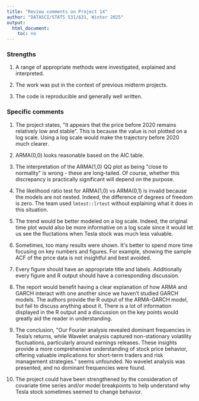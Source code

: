 ```yaml
---
title: "Review comments on Project 14"
author: "DATASCI/STATS 531/631, Winter 2025"
output:
  html_document:
    toc: no
---
```


### Strengths

1. A range of appropriate methods were investigated, explained and interpreted.

1. The work was put in the context of previous midterm projects. 

1. The code is reproducible and generally well written.

### Specific comments

1. The project states, "It appears that the price before 2020 remains relatively low and stable". This is because the value is not plotted on a log scale. Using a log scale would make the trajectory before 2020 much clearer.

1. ARMA(0,0) looks reasonable based on the AIC table.

1. The interpretation of the ARMA(1,0) QQ plot as being "close to normality" is wrong - these are long-tailed. Of course, whether this discrepancy is practically significant will depend on the purpose.

1. The likelihood ratio test for ARMA(1,0) vs ARMA(0,1) is invalid because the models are not nested. Indeed, the difference of degrees of freedom is zero. The team used `lmtest::lrtest` without explaining what it does in this situation.

1. The trend would be better modeled on a log scale. Indeed, the original time plot would also be more informative on a log scale since it would let us see the fluctations when Tesla stock was much less valuable.

1. Sometimes, too many results were shown. It's better to spend more time focusing on key numbers and figures. For example, showing the sample ACF of the price data is not insightful and best avoided. 

1. Every figure should have an appropriate title and labels. Additionally every figure and R output should have a corresponding discussion. 

1. The report would benefit having a clear explanation of how ARMA and GARCH interact with one another since we haven’t studied GARCH models. The authors provide the R output of the ARMA-GARCH model, but fail to discuss anything about it. There is a lot of information displayed in the R output and a discussion on the key points would greatly aid the reader in understanding.

1. The conclusion, "Our Fourier analysis revealed dominant frequencies in Tesla’s returns, while Wavelet analysis captured non-stationary volatility fluctuations, particularly around earnings releases. These insights provide a more comprehensive understanding of stock price behavior, offering valuable implications for short-term traders and risk management strategies." seems unfounded. No wavelet analysis was presented, and no dominant frequencies were found.

1. The project could have been strengthened by the consideration of covariate time series and/or model breakpoints to help understand why Tesla stock sometimes seemed to change behavior. 

